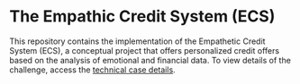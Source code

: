 # The Empathic Credit System (ECS)

This repository contains the implementation of the Empathetic Credit System (ECS), a conceptual project that offers personalized credit offers based on the analysis of emotional and financial data. To view details of the challenge, access the [technical case details](./.md/technical-case.md).
